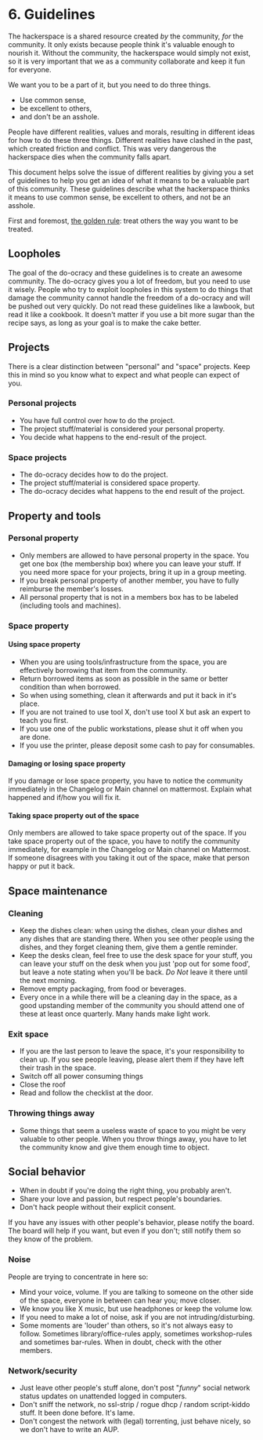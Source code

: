 # 6. Guidelines

The hackerspace is a shared resource created *by* the community, *for* the community. It only exists because people think it's valuable enough to nourish it. Without the community, the hackerspace would simply not exist, so it is very important that we as a community collaborate and keep it fun for everyone.

We want you to be a part of it, but you need to do three things.

* Use common sense,
* be excellent to others,
* and don't be an asshole.

People have different realities, values and morals, resulting in different ideas for how to do these three things. Different realities have clashed in the past, which created friction and conflict. This was very dangerous the hackerspace dies when the community falls apart.

This document helps solve the issue of different realities by giving you a set of guidelines to help you get an idea of what it means to be a valuable part of this community. These guidelines describe what the hackerspace thinks it means to use common sense, be excellent to others, and not be an asshole.

First and foremost, [the golden rule](http://en.wikipedia.org/wiki/Golden_Rule): treat others the way you want to be treated.

## Loopholes

The goal of the do-ocracy and these guidelines is to create an awesome community. The do-ocracy gives you a lot of freedom, but you need to use it wisely. People who try to exploit loopholes in this system to do things that damage the community cannot handle the freedom of a do-ocracy and will be pushed out very quickly. Do not read these guidelines like a lawbook, but read it like a cookbook. It doesn't matter if you use a bit more sugar than the recipe says, as long as your goal is to make the cake better.

## Projects

There is a clear distinction between "personal" and "space" projects. Keep this in mind so you know what to expect and what people can expect of you.

### Personal projects

* You have full control over how to do the project.
* The project stuff/material is considered your personal property.
* You decide what happens to the end-result of the project.

### Space projects

* The do-ocracy decides how to do the project.
* The project stuff/material is considered space property.
* The do-ocracy decides what happens to the end result of the project.

## Property and tools

### Personal property

* Only members are allowed to have personal property in the space. You get one box (the membership box) where you can leave your stuff. If you need more space for your projects, bring it up in a group meeting.
* If you break personal property of another member, you have to fully reimburse the member's losses.
* All personal property that is not in a members box has to be labeled (including tools and machines).

### Space property

#### Using space property

* When you are using tools/infrastructure from the space, you are effectively borrowing that item from the community.
* Return borrowed items as soon as possible in the same or better condition than when borrowed.
* So when using something, clean it afterwards and put it back in it's place.
* If you are not trained to use tool X, don't use tool X but ask an expert to teach you first.
* If you use one of the public workstations, please shut it off when you are done.
* If you use the printer, please deposit some cash to pay for consumables.

#### Damaging or losing space property

If you damage or lose space property, you have to notice the community immediately in the Changelog or Main channel on mattermost. Explain what happened and if/how you will fix it.

#### Taking space property out of the space

Only members are allowed to take space property out of the space. If you take space property out of the space, you have to notify the community immediately, for example in the Changelog or Main channel on Mattermost. If someone disagrees with you taking it out of the space, make that person happy or put it back.

## Space maintenance

### Cleaning

* Keep the dishes clean: when using the dishes, clean your dishes and any dishes that are standing there. When you see other people using the dishes, and they forget cleaning them, give them a gentle reminder.
* Keep the desks clean, feel free to use the desk space for your stuff, you can leave your stuff on the desk when you just 'pop out for some food', but leave a note stating when you'll be back. _Do Not_ leave it there until the next morning.
* Remove empty packaging, from food or beverages.
* Every once in a while there will be a cleaning day in the space, as a good upstanding member of the community you should attend one of these at least once quarterly. Many hands make light work.

### Exit space

* If you are the last person to leave the space, it's your responsibility to clean up. If you see people leaving, please alert them if they have left their trash in the space.
* Switch off all power consuming things
* Close the roof
* Read and follow the checklist at the door.

### Throwing things away

* Some things that seem a useless waste of space to you might be very valuable to other people. When you throw things away, you have to let the community know and give them enough time to object.

## Social behavior

* When in doubt if you're doing the right thing, you probably aren't.
* Share your love and passion, but respect people's boundaries.
* Don't hack people without their explicit consent.

If you have any issues with other people's behavior, please notify the board. The board will help if you want, but even if you don't; still notify them so they know of the problem.

### Noise

People are trying to concentrate in here so:

* Mind your voice, volume. If you are talking to someone on the other side of the space, everyone in between can hear you; move closer.
* We know you like X music, but use headphones or keep the volume low.
* If you need to make a lot of noise, ask if you are not intruding/disturbing.
* Some moments are 'louder' than others, so it's not always easy to follow. Sometimes library/office-rules apply, sometimes workshop-rules and sometimes bar-rules. When in doubt, check with the other members.

### Network/security

* Just leave other people's stuff alone, don't post "*funny*" social network status updates on unattended logged in computers.
* Don't sniff the network, no ssl-strip / rogue dhcp / random script-kiddo stuff. It been done before. It's lame.
* Don't congest the network with (legal) torrenting, just behave nicely, so we don't have to write an AUP.
